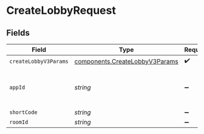 # CreateLobbyRequest


## Fields

| Field                                                                            | Type                                                                             | Required                                                                         | Description                                                                      | Example                                                                          |
| -------------------------------------------------------------------------------- | -------------------------------------------------------------------------------- | -------------------------------------------------------------------------------- | -------------------------------------------------------------------------------- | -------------------------------------------------------------------------------- |
| `createLobbyV3Params`                                                            | [components.CreateLobbyV3Params](../../models/components/createlobbyv3params.md) | :heavy_check_mark:                                                               | N/A                                                                              |                                                                                  |
| `appId`                                                                          | *string*                                                                         | :heavy_minus_sign:                                                               | N/A                                                                              | app-af469a92-5b45-4565-b3c4-b79878de67d2                                         |
| `shortCode`                                                                      | *string*                                                                         | :heavy_minus_sign:                                                               | N/A                                                                              | LFG4                                                                             |
| `roomId`                                                                         | *string*                                                                         | :heavy_minus_sign:                                                               | N/A                                                                              | 2swovpy1fnunu                                                                    |